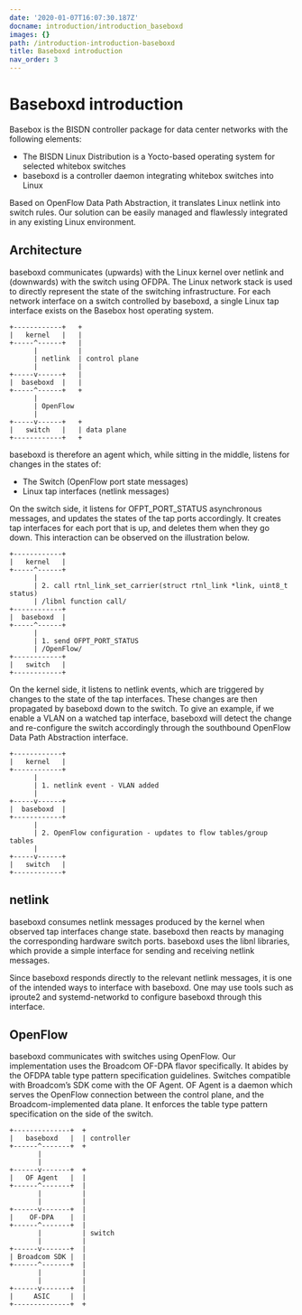 ```yaml
---
date: '2020-01-07T16:07:30.187Z'
docname: introduction/introduction_baseboxd
images: {}
path: /introduction-introduction-baseboxd
title: Baseboxd introduction
nav_order: 3
---
```


# Baseboxd introduction

Basebox is the BISDN controller package for data center networks with the following elements:

* The BISDN Linux Distribution is a Yocto-based operating system for selected whitebox switches
* baseboxd is a controller daemon integrating whitebox switches into Linux

Based on OpenFlow Data Path Abstraction, it translates Linux netlink into switch rules. Our solution can be easily managed and flawlessly integrated in any existing Linux environment.

## Architecture

baseboxd communicates (upwards) with the Linux kernel over netlink and (downwards) with the switch using OFDPA. The Linux network stack is used to directly represent the state of the switching infrastructure. For each network interface on a switch controlled by baseboxd, a single Linux tap interface exists on the Basebox host operating system.

```
+------------+   +
|   kernel   |   |
+-----^------+   |
      |          |
      | netlink  | control plane
      |          |
+-----v------+   |
|  baseboxd  |   |
+-----^------+   +
      |
      | OpenFlow
      |
+-----v------+   +
|   switch   |   | data plane
+------------+   +
```

baseboxd is therefore an agent which, while sitting in the middle, listens for changes in the states of:
    
* The Switch (OpenFlow port state messages)
* Linux tap interfaces (netlink messages)

On the switch side, it listens for OFPT_PORT_STATUS asynchronous messages, and updates the states of the tap ports accordingly. It creates tap interfaces for each port that is up, and deletes them when they go down. This interaction can be observed on the illustration below.

```
+------------+
|   kernel   |
+-----^------+
      |
      | 2. call rtnl_link_set_carrier(struct rtnl_link *link, uint8_t status)
      | /libnl function call/
+------------+
|  baseboxd  |
+-----^------+
      |
      | 1. send OFPT_PORT_STATUS
      | /OpenFlow/
+------------+
|   switch   |
+------------+
```

On the kernel side, it listens to netlink events, which are triggered by changes to the state of the tap interfaces. These changes are then propagated by baseboxd down to the switch. To give an example, if we enable a VLAN on a watched tap interface, baseboxd will detect the change and re-configure the switch accordingly through the southbound OpenFlow Data Path Abstraction interface.

```
+------------+
|   kernel   |
+------------+
      |
      | 1. netlink event - VLAN added
      |
+-----v------+
|  baseboxd  |
+------------+
      |
      | 2. OpenFlow configuration - updates to flow tables/group tables
      |
+-----v------+
|   switch   |
+------------+
```

## netlink

baseboxd consumes netlink messages produced by the kernel when observed tap interfaces change state. baseboxd then reacts by managing the corresponding hardware switch ports. baseboxd uses the libnl libraries, which provide a simple interface for sending and receiving netlink messages.

Since baseboxd responds directly to the relevant netlink messages, it is one of the intended ways to interface with baseboxd. One may use tools such as iproute2 and systemd-networkd to configure baseboxd through this interface.

## OpenFlow

baseboxd communicates with switches using OpenFlow. Our implementation uses the Broadcom OF-DPA flavor specifically. It abides by the OFDPA table type pattern specification guidelines. Switches compatible with Broadcom’s SDK come with the OF Agent. OF Agent is a daemon which serves the OpenFlow connection between the control plane, and the Broadcom-implemented data plane. It enforces the table type pattern specification on the side of the switch.

```
+--------------+  +
|   baseboxd   |  | controller
+------^-------+  +
       |
       |
+------v-------+  +
|   OF Agent   |  |
+------^-------+  |
       |          |
       |          |
+------v-------+  |
|    OF-DPA    |  |
+------^-------+  |
       |          | switch
       |          |
+------v-------+  |
| Broadcom SDK |  |
+------^-------+  |
       |          |
       |          |
+------v-------+  |
|     ASIC     |  |
+--------------+  +
```
